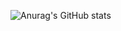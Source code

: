 ![Anurag's GitHub stats](https://github-readme-stats.vercel.app/api?username=KLamaniakou&show_icons=true&theme=radical)
